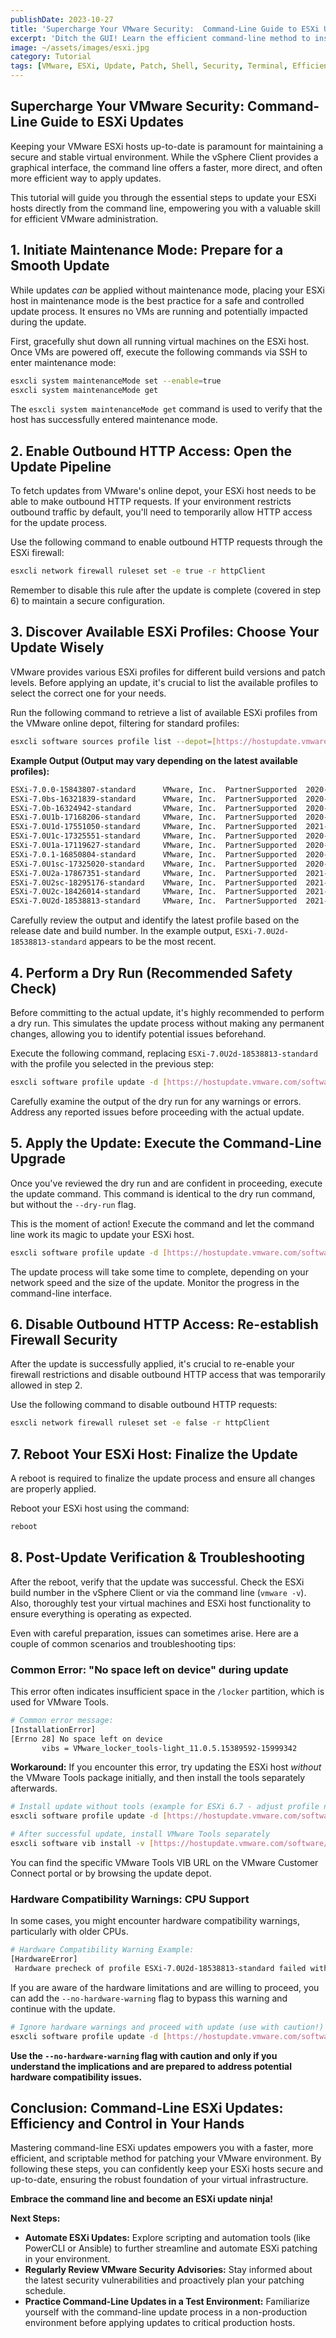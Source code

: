 ```yaml
---
publishDate: 2023-10-27
title: 'Supercharge Your VMware Security:  Command-Line Guide to ESXi Updates'
excerpt: 'Ditch the GUI! Learn the efficient command-line method to install ESXi updates, bolstering your VMware security posture with speed and precision.'
image: ~/assets/images/esxi.jpg
category: Tutorial
tags: [VMware, ESXi, Update, Patch, Shell, Security, Terminal, Efficiency]
---
```


## Supercharge Your VMware Security: Command-Line Guide to ESXi Updates

Keeping your VMware ESXi hosts up-to-date is paramount for maintaining a secure and stable virtual environment. While the vSphere Client provides a graphical interface, the command line offers a faster, more direct, and often more efficient way to apply updates.

This tutorial will guide you through the essential steps to update your ESXi hosts directly from the command line, empowering you with a valuable skill for efficient VMware administration.

## 1. Initiate Maintenance Mode: Prepare for a Smooth Update

While updates _can_ be applied without maintenance mode, placing your ESXi host in maintenance mode is the best practice for a safe and controlled update process. It ensures no VMs are running and potentially impacted during the update.

First, gracefully shut down all running virtual machines on the ESXi host. Once VMs are powered off, execute the following commands via SSH to enter maintenance mode:

```bash
esxcli system maintenanceMode set --enable=true
esxcli system maintenanceMode get
```

The `esxcli system maintenanceMode get` command is used to verify that the host has successfully entered maintenance mode.

## 2. Enable Outbound HTTP Access: Open the Update Pipeline

To fetch updates from VMware's online depot, your ESXi host needs to be able to make outbound HTTP requests. If your environment restricts outbound traffic by default, you'll need to temporarily allow HTTP access for the update process.

Use the following command to enable outbound HTTP requests through the ESXi firewall:

```bash
esxcli network firewall ruleset set -e true -r httpClient
```

Remember to disable this rule after the update is complete (covered in step 6) to maintain a secure configuration.

## 3. Discover Available ESXi Profiles: Choose Your Update Wisely

VMware provides various ESXi profiles for different build versions and patch levels. Before applying an update, it's crucial to list the available profiles to select the correct one for your needs.

Run the following command to retrieve a list of available ESXi profiles from the VMware online depot, filtering for standard profiles:

```bash
esxcli software sources profile list --depot=[https://hostupdate.vmware.com/software/VUM/PRODUCTION/main/vmw-depot-index.xml](https://hostupdate.vmware.com/software/VUM/PRODUCTION/main/vmw-depot-index.xml) |grep ESXi-7|grep standard
```

**Example Output (Output may vary depending on the latest available profiles):**

```bash
ESXi-7.0.0-15843807-standard      VMware, Inc.  PartnerSupported  2020-03-16T10:48:54  2020-03-16T10:48:54
ESXi-7.0bs-16321839-standard      VMware, Inc.  PartnerSupported  2020-06-02T05:57:00  2020-06-02T05:57:00
ESXi-7.0b-16324942-standard       VMware, Inc.  PartnerSupported  2020-06-02T17:26:43  2020-06-02T17:26:43
ESXi-7.0U1b-17168206-standard     VMware, Inc.  PartnerSupported  2020-11-11T11:34:51  2020-11-11T11:34:51
ESXi-7.0U1d-17551050-standard     VMware, Inc.  PartnerSupported  2021-02-01T18:29:07  2021-02-01T18:29:07
ESXi-7.0U1c-17325551-standard     VMware, Inc.  PartnerSupported  2020-12-15T12:44:19  2020-12-15T12:44:19
ESXi-7.0U1a-17119627-standard     VMware, Inc.  PartnerSupported  2020-11-01T08:18:49  2020-11-01T08:18:49
ESXi-7.0.1-16850804-standard      VMware, Inc.  PartnerSupported  2020-09-04T18:28:17  2020-09-04T18:28:18
ESXi-7.0U1sc-17325020-standard    VMware, Inc.  PartnerSupported  2020-12-15T10:50:21  2020-12-15T10:50:21
ESXi-7.0U2a-17867351-standard     VMware, Inc.  PartnerSupported  2021-04-29T00:00:00  2021-04-29T00:00:00
ESXi-7.0U2sc-18295176-standard    VMware, Inc.  PartnerSupported  2021-08-24T00:00:00  2021-08-24T00:00:00
ESXi-7.0U2c-18426014-standard     VMware, Inc.  PartnerSupported  2021-08-24T00:00:00  2021-08-24T00:00:00
ESXi-7.0U2d-18538813-standard     VMware, Inc.  PartnerSupported  2021-09-14T00:00:00  2021-09-14T00:00:00
```

Carefully review the output and identify the latest profile based on the release date and build number. In the example output, `ESXi-7.0U2d-18538813-standard` appears to be the most recent.

## 4. Perform a Dry Run (Recommended Safety Check)

Before committing to the actual update, it's highly recommended to perform a dry run. This simulates the update process without making any permanent changes, allowing you to identify potential issues beforehand.

Execute the following command, replacing `ESXi-7.0U2d-18538813-standard` with the profile you selected in the previous step:

```bash
esxcli software profile update -d [https://hostupdate.vmware.com/software/VUM/PRODUCTION/main/vmw-depot-index.xml](https://hostupdate.vmware.com/software/VUM/PRODUCTION/main/vmw-depot-index.xml) -p ESXi-7.0U2d-18538813-standard --dry-run
```

Carefully examine the output of the dry run for any warnings or errors. Address any reported issues before proceeding with the actual update.

## 5. Apply the Update: Execute the Command-Line Upgrade

Once you've reviewed the dry run and are confident in proceeding, execute the update command. This command is identical to the dry run command, but without the `--dry-run` flag.

This is the moment of action! Execute the command and let the command line work its magic to update your ESXi host.

```bash
esxcli software profile update -d [https://hostupdate.vmware.com/software/VUM/PRODUCTION/main/vmw-depot-index.xml](https://hostupdate.vmware.com/software/VUM/PRODUCTION/main/vmw-depot-index.xml) -p ESXi-7.0U2d-18538813-standard
```

The update process will take some time to complete, depending on your network speed and the size of the update. Monitor the progress in the command-line interface.

## 6. Disable Outbound HTTP Access: Re-establish Firewall Security

After the update is successfully applied, it's crucial to re-enable your firewall restrictions and disable outbound HTTP access that was temporarily allowed in step 2.

Use the following command to disable outbound HTTP requests:

```bash
esxcli network firewall ruleset set -e false -r httpClient
```

## 7. Reboot Your ESXi Host: Finalize the Update

A reboot is required to finalize the update process and ensure all changes are properly applied.

Reboot your ESXi host using the command:

```bash
reboot
```

## 8. Post-Update Verification & Troubleshooting

After the reboot, verify that the update was successful. Check the ESXi build number in the vSphere Client or via the command line (`vmware -v`). Also, thoroughly test your virtual machines and ESXi host functionality to ensure everything is operating as expected.

Even with careful preparation, issues can sometimes arise. Here are a couple of common scenarios and troubleshooting tips:

### Common Error: "No space left on device" during update

This error often indicates insufficient space in the `/locker` partition, which is used for VMware Tools.

```bash
# Common error message:
[InstallationError]
[Errno 28] No space left on device
       vibs = VMware_locker_tools-light_11.0.5.15389592-15999342
```

**Workaround:** If you encounter this error, try updating the ESXi host _without_ the VMware Tools package initially, and then install the tools separately afterwards.

```bash
# Install update without tools (example for ESXi 6.7 - adjust profile name accordingly)
esxcli software profile update -d [https://hostupdate.vmware.com/software/VUM/PRODUCTION/main/vmw-depot-index.xml](https://hostupdate.vmware.com/software/VUM/PRODUCTION/main/vmw-depot-index.xml) -p ESXi-6.7.0-20191204001-no-tools

# After successful update, install VMware Tools separately
esxcli software vib install -v [https://hostupdate.vmware.com/software/VUM/PRODUCTION/main/esx/vmw/vib20/tools-light/VMware_locker_tools-light_11.0.5.15389592-15999342.vib](https://hostupdate.vmware.com/software/VUM/PRODUCTION/main/esx/vmw/vib20/tools-light/VMware_locker_tools-light_11.0.5.15389592-15999342.vib)
```

You can find the specific VMware Tools VIB URL on the VMware Customer Connect portal or by browsing the update depot.

### Hardware Compatibility Warnings: CPU Support

In some cases, you might encounter hardware compatibility warnings, particularly with older CPUs.

```bash
# Hardware Compatibility Warning Example:
[HardwareError]
 Hardware precheck of profile ESXi-7.0U2d-18538813-standard failed with warnings: <CPU_SUPPORT WARNING: The CPU in this host may not be supported in future ESXi releases. Please plan accordingly.>
```

If you are aware of the hardware limitations and are willing to proceed, you can add the `--no-hardware-warning` flag to bypass this warning and continue with the update.

```bash
# Ignore hardware warnings and proceed with update (use with caution!)
esxcli software profile update -d [https://hostupdate.vmware.com/software/VUM/PRODUCTION/main/vmw-depot-index.xml](https://hostupdate.vmware.com/software/VUM/PRODUCTION/main/vmw-depot-index.xml) -p ESXi-7.0U2d-18538813-standard --no-hardware-warning
```

**Use the `--no-hardware-warning` flag with caution and only if you understand the implications and are prepared to address potential hardware compatibility issues.**

## Conclusion: Command-Line ESXi Updates: Efficiency and Control in Your Hands

Mastering command-line ESXi updates empowers you with a faster, more efficient, and scriptable method for patching your VMware environment. By following these steps, you can confidently keep your ESXi hosts secure and up-to-date, ensuring the robust foundation of your virtual infrastructure.

**Embrace the command line and become an ESXi update ninja!**

**Next Steps:**

- **Automate ESXi Updates:** Explore scripting and automation tools (like PowerCLI or Ansible) to further streamline and automate ESXi patching in your environment.
- **Regularly Review VMware Security Advisories:** Stay informed about the latest security vulnerabilities and proactively plan your patching schedule.
- **Practice Command-Line Updates in a Test Environment:** Familiarize yourself with the command-line update process in a non-production environment before applying updates to critical production hosts.

